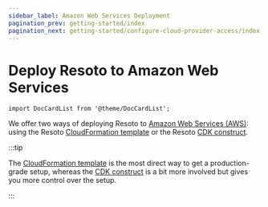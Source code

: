 ```yaml
---
sidebar_label: Amazon Web Services Deployment
pagination_prev: getting-started/index
pagination_next: getting-started/configure-cloud-provider-access/index
---
```


# Deploy Resoto to Amazon Web Services

```mdx-code-block
import DocCardList from '@theme/DocCardList';
```

We offer two ways of deploying Resoto to [Amazon Web Services (AWS)](https://aws.amazon.com): using the Resoto [CloudFormation template](./cloudformation.md) or the Resoto [CDK construct](./cdk.md).

:::tip

The [CloudFormation template](./cloudformation.md) is the most direct way to get a production-grade setup, whereas the [CDK construct](./cdk.md) is a bit more involved but gives you more control over the setup.

:::

<DocCardList />
